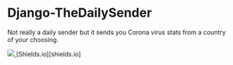 # Django-TheDailySender
Not really a daily sender but it sends you Corona virus stats from a country of your choosing.

<a href="">
  <img src="https://img.shields.io/ansible/quality/django?color=red&label=django&logo=DJango&logoColor=green" />
</a>
[Shields.io][shields.io]
